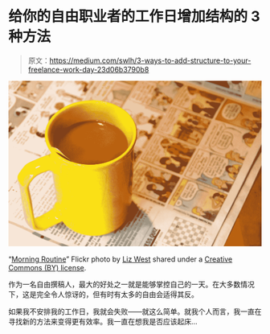 # 给你的自由职业者的工作日增加结构的 3 种方法

> 原文：<https://medium.com/swlh/3-ways-to-add-structure-to-your-freelance-work-day-23d06b3790b8>

![](img/5e71eaa07f66fa5f0afa03fd556df0b5.png)

“[Morning Routine](https://www.flickr.com/photos/calliope/9185549969/)” Flickr photo by [Liz West](https://www.flickr.com/photos/calliope/) shared under a [Creative Commons (BY) license](https://creativecommons.org/licenses/by/2.0/).

作为一名自由撰稿人，最大的好处之一就是能够掌控自己的一天。在大多数情况下，这是完全令人惊讶的，但有时有太多的自由会适得其反。

如果我不安排我的工作日，我就会失败——就这么简单。就我个人而言，我一直在寻找新的方法来变得更有效率。我一直在想我是否应该起床…